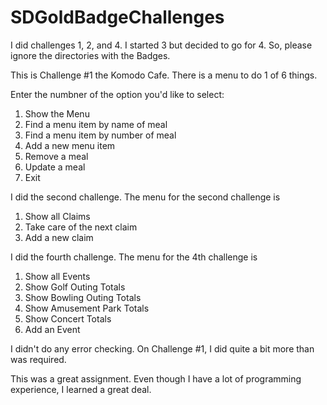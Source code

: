 # SDGoldBadgeChallenges
I did challenges 1, 2, and 4. I started 3 but decided to go for 4. So, please ignore the directories with the Badges.

This is Challenge #1 the Komodo Cafe. There is a menu to do 1 of 6 things.

Enter the numbner of the option you'd like to select:
1. Show the Menu
2. Find a menu item by name of meal
3. Find a menu item by number of meal
4. Add a new menu item
5. Remove a meal
6. Update a meal
0. Exit

I did the second challenge. The menu for the second challenge is
1. Show all Claims
2. Take care of the next claim
3. Add a new claim

I did the fourth challenge. The menu for the 4th challenge is
1. Show all Events
2. Show Golf Outing Totals
3. Show Bowling Outing Totals
4. Show Amusement Park Totals
5. Show Concert Totals
6. Add an Event

I didn't do any error checking. On Challenge #1, I did quite a bit more than was required.

This was a great assignment. Even though I have a lot of programming experience, I learned a great deal.
